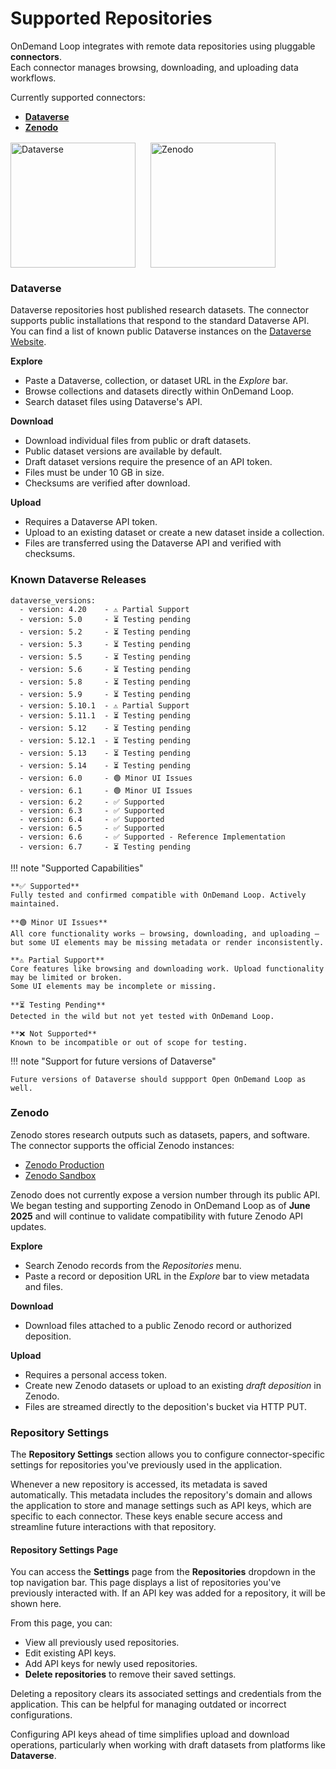 # Supported Repositories

OnDemand Loop integrates with remote data repositories using pluggable **connectors**.  
Each connector manages browsing, downloading, and uploading data workflows.

Currently supported connectors:

- [**Dataverse**](#dataverse)
- [**Zenodo**](#zenodo)

<div style="display: flex; flex-wrap: wrap; gap: 1.5rem; align-items: center; margin-top: 1rem;">
  <img src="../../assets/dataverse_project.svg" alt="Dataverse" width="200">
  <img src="../../assets/zenodo_project.svg" alt="Zenodo" width="200">
</div>

### Dataverse
Dataverse repositories host published research datasets.
The connector supports public installations that respond to the standard Dataverse API.
You can find a list of known public Dataverse instances on the <a href="https://dataverse.org/installations" target="_blank" rel="noopener noreferrer">Dataverse Website</a>.

**Explore**

- Paste a Dataverse, collection, or dataset URL in the *Explore* bar.
- Browse collections and datasets directly within OnDemand Loop.
- Search dataset files using Dataverse's API.

**Download**

- Download individual files from public or draft datasets.
- Public dataset versions are available by default. 
- Draft dataset versions require the presence of an API token.
- Files must be under 10&nbsp;GB in size.
- Checksums are verified after download.

**Upload**

- Requires a Dataverse API token.
- Upload to an existing dataset or create a new dataset inside a collection.
- Files are transferred using the Dataverse API and verified with checksums.

### Known Dataverse Releases

```
dataverse_versions:
  - version: 4.20    - ⚠️ Partial Support
  - version: 5.0     - ⏳ Testing pending
  - version: 5.2     - ⏳ Testing pending
  - version: 5.3     - ⏳ Testing pending
  - version: 5.5     - ⏳ Testing pending
  - version: 5.6     - ⏳ Testing pending
  - version: 5.8     - ⏳ Testing pending
  - version: 5.9     - ⏳ Testing pending
  - version: 5.10.1  - ⚠️ Partial Support
  - version: 5.11.1  - ⏳ Testing pending
  - version: 5.12    - ⏳ Testing pending
  - version: 5.12.1  - ⏳ Testing pending
  - version: 5.13    - ⏳ Testing pending
  - version: 5.14    - ⏳ Testing pending
  - version: 6.0     - 🟢 Minor UI Issues
  - version: 6.1     - 🟢 Minor UI Issues
  - version: 6.2     - ✅ Supported
  - version: 6.3     - ✅ Supported
  - version: 6.4     - ✅ Supported
  - version: 6.5     - ✅ Supported
  - version: 6.6     - ✅ Supported - Reference Implementation
  - version: 6.7     - ⏳ Testing pending

```

!!! note "Supported Capabilities"

    **✅ Supported**  
    Fully tested and confirmed compatible with OnDemand Loop. Actively maintained.

    **🟢 Minor UI Issues**  
    All core functionality works — browsing, downloading, and uploading —
    but some UI elements may be missing metadata or render inconsistently.

    **⚠️ Partial Support**  
    Core features like browsing and downloading work. Upload functionality may be limited or broken.
    Some UI elements may be incomplete or missing.

    **⏳ Testing Pending**  
    Detected in the wild but not yet tested with OnDemand Loop.

    **❌ Not Supported**  
    Known to be incompatible or out of scope for testing.

!!! note "Support for future versions of Dataverse"

    Future versions of Dataverse should suppport Open OnDemand Loop as well.

### Zenodo
Zenodo stores research outputs such as datasets, papers, and software.  
The connector supports the official Zenodo instances:

- <a href="https://zenodo.org" target="_blank" rel="noopener noreferrer">Zenodo Production</a>
- <a href="https://sandbox.zenodo.org" target="_blank" rel="noopener noreferrer">Zenodo Sandbox</a>

Zenodo does not currently expose a version number through its public API.  
We began testing and supporting Zenodo in OnDemand Loop as of **June 2025** and will continue to validate compatibility with future Zenodo API updates.

**Explore**

- Search Zenodo records from the *Repositories* menu.
- Paste a record or deposition URL in the *Explore* bar to view metadata and files.

**Download**

- Download files attached to a public Zenodo record or authorized deposition.

**Upload**

- Requires a personal access token.
- Create new Zenodo datasets or upload to an existing *draft deposition* in Zenodo.
- Files are streamed directly to the deposition's bucket via HTTP PUT.

### Repository Settings

The **Repository Settings** section allows you to configure connector-specific settings for repositories you've previously used in the application.

Whenever a new repository is accessed, its metadata is saved automatically. This metadata includes the repository's domain and allows the application to store and manage settings such as API keys, which are specific to each connector. These keys enable secure access and streamline future interactions with that repository.

#### Repository Settings Page

You can access the **Settings** page from the **Repositories** dropdown in the top navigation bar. This page displays a list of repositories you've previously interacted with. If an API key was added for a repository, it will be shown here.

From this page, you can:

- View all previously used repositories.
- Edit existing API keys.
- Add API keys for newly used repositories.
- **Delete repositories** to remove their saved settings.

Deleting a repository clears its associated settings and credentials from the application. This can be helpful for managing outdated or incorrect configurations.

Configuring API keys ahead of time simplifies upload and download operations, particularly when working with draft datasets from platforms like **Dataverse**.
